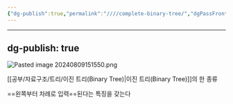 ```yaml
---
{"dg-publish":true,"permalink":"////complete-binary-tree/","dgPassFrontmatter":true}
---
```



---
dg-publish: true
---

![Pasted image 20240809151550.png](/img/user/%EC%B2%A8%EB%B6%80%ED%8C%8C%EC%9D%BC/Pasted%20image%2020240809151550.png)

[[공부/자료구조/트리/이진 트리(Binary Tree)\|이진 트리(Binary Tree)]]의 한 종류

==왼쪽부터 차례로 입력==된다는 특징을 갖는다